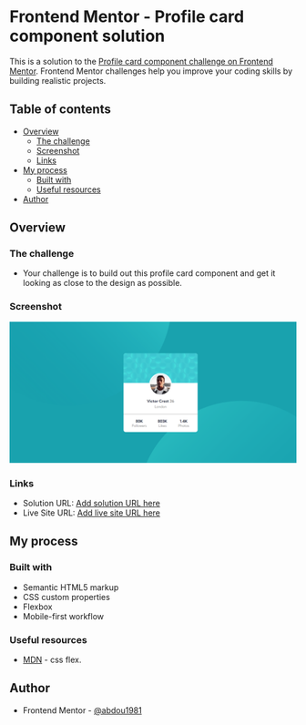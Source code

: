 # Frontend Mentor - Profile card component solution

This is a solution to the [Profile card component challenge on Frontend Mentor](https://www.frontendmentor.io/challenges/profile-card-component-cfArpWshJ). Frontend Mentor challenges help you improve your coding skills by building realistic projects. 

## Table of contents

- [Overview](#overview)
  - [The challenge](#the-challenge)
  - [Screenshot](#screenshot)
  - [Links](#links)
- [My process](#my-process)
  - [Built with](#built-with)
  - [Useful resources](#useful-resources)
- [Author](#author)


## Overview

### The challenge

- Your challenge is to build out this profile card component and get it looking as close to the design as possible.

### Screenshot

![](./design/screenshot.jpg)


### Links

- Solution URL: [Add solution URL here](https://github.com/abdou1981/profile-card-component-main)
- Live Site URL: [Add live site URL here](https://abdou1981.github.io/profile-card-component-main/)

## My process

### Built with

- Semantic HTML5 markup
- CSS custom properties
- Flexbox
- Mobile-first workflow


### Useful resources

- [MDN](https://developer.mozilla.org/en-US/docs/Web/CSS/flex) - css flex.


## Author

- Frontend Mentor - [@abdou1981](https://www.frontendmentor.io/profile/abdou1981)
